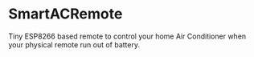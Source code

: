# SmartACRemote
Tiny ESP8266 based remote to control your home Air Conditioner when your physical remote run out of battery.
